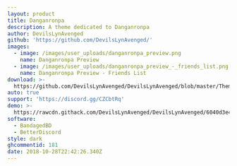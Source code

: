 ```yaml
---
layout: product
title: Danganronpa
description: A theme dedicated to Danganronpa
author: DevilsLynAvenged
github: 'https://github.com/DevilsLynAvenged/'
images:
  - image: /images/user_uploads/danganronpa_preview.png
    name: Danganronpa Preview
  - image: /images/user_uploads/danganronpa_preview_-_friends_list.png
    name: Danganronpa Preview - Friends List
download: >-
  https://github.com/DevilsLynAvenged/DevilsLynAvenged/blob/master/Theme_Group_2/Danganronpa.theme.css
auto: true
support: 'https://discord.gg/CZCbtRq'
demo: >-
  https://rawcdn.githack.com/DevilsLynAvenged/DevilsLynAvenged/6040d3e4b48bdc886155cc960124e225d3f681ea/Theme_Group_2/Danganronpa.theme.css
software:
  - BandagedBD
  - BetterDiscord
style: dark
ghcommentid: 181
date: 2018-10-28T22:42:26.340Z
---
```


